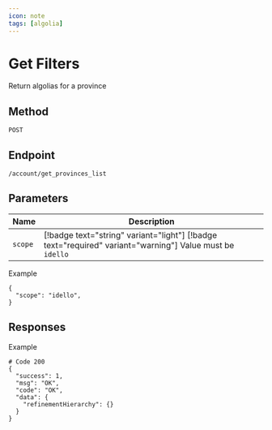 ```yaml
---
icon: note
tags: [algolia]
---
```

# Get Filters
Return algolias for a province

## Method
`POST`

## Endpoint
`/account/get_provinces_list`

## Parameters
| Name| Description |
| --- | --- |
|`scope`| [!badge text="string" variant="light"] [!badge text="required" variant="warning"] Value must be `idello`

Example
```
{
  "scope": "idello",
}
```


## Responses

Example
```
# Code 200
{
  "success": 1,
  "msg": "OK",
  "code": "OK",
  "data": {
    "refinementHierarchy": {}
  }
}
```

